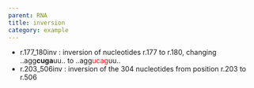```yaml
---
parent: RNA
title: inversion
category: example
---
```


*	r.177\_180inv
	: inversion of nucleotides r.177 to r.180, changing ..agg**cuga**uu.. to ..agg<font color="red">ucag</font>uu..
*	r.203\_506inv
	: inversion of the 304 nucleotides from position r.203 to r.506
